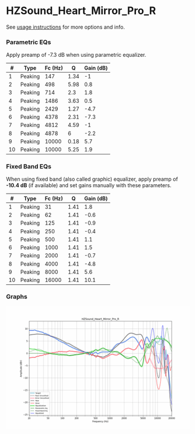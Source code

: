 # HZSound_Heart_Mirror_Pro_R
See [usage instructions](https://github.com/jaakkopasanen/AutoEq#usage) for more options and info.

### Parametric EQs
Apply preamp of -7.3 dB when using parametric equalizer.

|   # | Type    |   Fc (Hz) |    Q |   Gain (dB) |
|-----|---------|-----------|------|-------------|
|   1 | Peaking |       147 | 1.34 |        -1   |
|   2 | Peaking |       498 | 5.98 |         0.8 |
|   3 | Peaking |       714 | 2.3  |         1.8 |
|   4 | Peaking |      1486 | 3.63 |         0.5 |
|   5 | Peaking |      2429 | 1.27 |        -4.7 |
|   6 | Peaking |      4378 | 2.31 |        -7.3 |
|   7 | Peaking |      4812 | 4.59 |        -1   |
|   8 | Peaking |      4878 | 6    |        -2.2 |
|   9 | Peaking |     10000 | 0.18 |         5.7 |
|  10 | Peaking |     10000 | 5.25 |         1.9 |

### Fixed Band EQs
When using fixed band (also called graphic) equalizer, apply preamp of **-10.4 dB** (if available) and set gains manually with these parameters.

|   # | Type    |   Fc (Hz) |    Q |   Gain (dB) |
|-----|---------|-----------|------|-------------|
|   1 | Peaking |        31 | 1.41 |         1.8 |
|   2 | Peaking |        62 | 1.41 |        -0.6 |
|   3 | Peaking |       125 | 1.41 |        -0.9 |
|   4 | Peaking |       250 | 1.41 |        -0.4 |
|   5 | Peaking |       500 | 1.41 |         1.1 |
|   6 | Peaking |      1000 | 1.41 |         1.5 |
|   7 | Peaking |      2000 | 1.41 |        -0.7 |
|   8 | Peaking |      4000 | 1.41 |        -4.8 |
|   9 | Peaking |      8000 | 1.41 |         5.6 |
|  10 | Peaking |     16000 | 1.41 |        10.1 |

### Graphs
![](./HZSound_Heart_Mirror_Pro_R.png)
